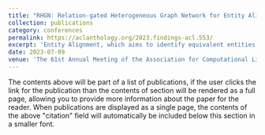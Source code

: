 ```yaml
---
title: "RHGN: Relation-gated Heterogeneous Graph Network for Entity Alignment in Knowledge Graphs"
collection: publications
category: conferences
permalink: https://aclanthology.org/2023.findings-acl.553/
excerpt: 'Entity Alignment, which aims to identify equivalent entities from various Knowledge Graphs (KGs), is a fundamental and crucial task in knowledge graph fusion. Existing methods typically use triple or neighbor information to represent entities, and then align those entities using similarity matching. Most of them, however, fail to account for the heterogeneity among KGs and the distinction between KG entities and relations. To better solve these problems, we propose a Relation-gated Heterogeneous Graph Network (RHGN) for entity alignment. Specifically, RHGN contains a relation-gated convolutional layer to distinguish relations and entities in the KG. In addition, RHGN adopts a cross-graph embedding exchange module and a soft relation alignment module to address the neighbor heterogeneity and relation heterogeneity between different KGs, respectively. Extensive experiments on four benchmark datasets demonstrate that RHGN is superior to existing state-of-the-art entity alignment methods.'
date: 2023-07-09
venue: 'The 61st Annual Meeting of the Association for Computational Linguistics(ACL'23 Findings)'
---
```


The contents above will be part of a list of publications, if the user clicks the link for the publication than the contents of section will be rendered as a full page, allowing you to provide more information about the paper for the reader. When publications are displayed as a single page, the contents of the above "citation" field will automatically be included below this section in a smaller font.
